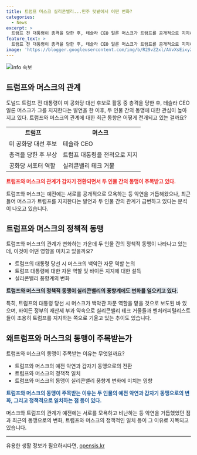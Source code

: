 ```yaml
---
title: 트럼프 머스크 실리콘밸리...민주 텃밭에서 어떤 변화?
categories:
  - News
excerpt: >
  트럼프 전 대통령이 총격을 당한 후, 테슬라 CEO 일론 머스크가 트럼프를 공개적으로 지지하는 가운데, 둘의 동맹이 관심을 끌고 있다. 이들은 악연을 거쳐 현재 급진적인 향상을 보이며 미국 대통령 선거에 트럼프가 당선될 경우, 머스크가 백안관에서 자문 역할을 할 것이라는 언론 보도도 나왔다. 실리콘밸리의 풍향계도 변화고, 당선 공약으로 1억 달러 이상의 자산가에게 25% 재산세를 부과할 예정인 바이든에 반대하는 테크 거물들과 벤처캐피털리스트들이 트럼프를 지지하는 쪽으로 기울고 있다는 것도 주목된다.
feature_text: >
  트럼프 전 대통령이 총격을 당한 후, 테슬라 CEO 일론 머스크가 트럼프를 공개적으로 지지하는 가운데, 둘의 동맹이 관심을 끌고 있다. 이들은 악연을 거쳐 현재 급진적인 향상을 보이며 미국 대통령 선거에 트럼프가 당선될 경우, 머스크가 백안관에서 자문 역할을 할 것이라는 언론 보도도 나왔다. 실리콘밸리의 풍향계도 변화고, 당선 공약으로 1억 달러 이상의 자산가에게 25% 재산세를 부과할 예정인 바이든에 반대하는 테크 거물들과 벤처캐피털리스트들이 트럼프를 지지하는 쪽으로 기울고 있다는 것도 주목된다.
image: 'https://blogger.googleusercontent.com/img/b/R29vZ2xl/AVvXsEixyZcFfHzMRdzZMjFBmAUKJYCLCGyLL1o632UiGVXcaFdKo_bkvkuCioo0uUKlGfBVcT3P84aROyZIXSBEx3Aw5nCQ3pTgDom1WDC4m8eifvWiAmWEEVb4x6G_l8C0QH225ldMjyaFvpxGEBGNO37VmDTDMHGhJPq73UglMfDca1-0aw/s1600/blogspot.png'
---
```


<p><img src="https://blogger.googleusercontent.com/img/b/R29vZ2xl/AVvXsEixyZcFfHzMRdzZMjFBmAUKJYCLCGyLL1o632UiGVXcaFdKo_bkvkuCioo0uUKlGfBVcT3P84aROyZIXSBEx3Aw5nCQ3pTgDom1WDC4m8eifvWiAmWEEVb4x6G_l8C0QH225ldMjyaFvpxGEBGNO37VmDTDMHGhJPq73UglMfDca1-0aw/s1600/blogspot.png" alt="info 속보" /></p>

<h2 data-ke-size="size26">트럼프와 머스크의 관계</h2>

<p data-ke-size="size16">도널드 트럼프 전 대통령이 미 공화당 대선 후보로 활동 중 총격을 당한 후, 테슬라 CEO 일론 머스크가 그를 지지한다는 발언을 한 이후, 두 인물 간의 동맹에 대한 관심이 높아지고 있다. 트럼프와 머스크의 관계에 대한 최근 동향은 어떻게 전개되고 있는 걸까요?</p>

<table>
    <tr>
        <td style="text-align: center; height: 17px;"><b>트럼프</b></td>
        <td style="text-align: center; height: 17px;"><b>머스크</b></td>
    </tr>
    <tr>
        <td>미 공화당 대선 후보</td>
        <td>테슬라 CEO</td>
    </tr>
    <tr>
        <td>총격을 당한 후 부상</td>
        <td>트럼프 대통령을 전적으로 지지</td>
    </tr>
    <tr>
        <td>공화당 서포터 역할</td>
        <td>실리콘밸리 테크 거물</td>
    </tr>
</table>

<p><b><span style="color: #ee2323;">트럼프와 머스크의 관계가 갑자기 전환되면서 두 인물 간의 동맹이 주목받고 있다.</span></b></p>

<p data-ke-size="size16">트럼프와 머스크는 예전에는 서로를 공개적으로 모욕하는 등 악연을 거듭해왔으나, 최근들어 머스크가 트럼프를 지지한다는 발언과 두 인물 간의 관계가 급변하고 있다는 분석이 나오고 있습니다.</p>

<h2 data-ke-size="size26">트럼프와 머스크의 정책적 동맹</h2>

<p data-ke-size="size16">트럼프와 머스크의 관계가 변화하는 가운데 두 인물 간의 정책적 동맹이 나타나고 있는데, 이것이 어떤 영향을 미치고 있을까요?</p>

<ul>
    <li>트럼프의 대통령 당선 시 머스크의 백악관 자문 역할 논의</li>
    <li>트럼프 대통령에 대한 자문 역할 및 바이든 지지에 대한 설득</li>
    <li>실리콘밸리 풍향계의 변화</li>
</ul>

<p><b><span style="background-color: #21538527;">트럼프와 머스크의 정책적 동맹이 실리콘밸리의 풍향계에도 변화를 일으키고 있다.</span></b></p>

<p data-ke-size="size16">특히, 트럼프의 대통령 당선 시 머스크가 백악관 자문 역할을 맡을 것으로 보도된 바 있으며, 바이든 정부의 재산세 부과 약속으로 실리콘밸리 테크 거물들과 벤처캐피털리스트들이 조용히 트럼프를 지지하는 쪽으로 기울고 있는 추이도 있습니다.</p>

<h2 data-ke-size="size26">왜트럼프와 머스크의 동맹이 주목받는가</h2>

<p data-ke-size="size16">트럼프와 머스크의 동맹이 주목받는 이유는 무엇일까요?</p>

<ul>
    <li>트럼프와 머스크의 예전 악연과 갑자기 동맹으로의 전환</li>
    <li>트럼프와 머스크의 정책적 일치</li>
    <li>트럼프와 머스크의 동맹이 실리콘밸리 풍향계 변화에 미치는 영향</li>
</ul>

<p><b><span style="color: #1a5490;">트럼프와 머스크의 동맹이 주목받는 이유는 두 인물의 예전 악연과 갑자기 동맹으로의 변화, 그리고 정책적으로 일치하는 점 등이 있다.</span></b></p>

<p data-ke-size="size16">머스크와 트럼프의 관계가 예전에는 서로를 모욕하고 비난하는 등 악연을 거듭했었던 점과 최근의 동맹으로의 변화, 트럼프와 머스크의 정책적인 일치 등이 그 이유로 지목되고 있습니다.</p>

<p><hr></p>
유용한 생활 정보가 필요하시다면, <a href="https://opensis.kr" rel="dofollow">opensis.kr</a>


